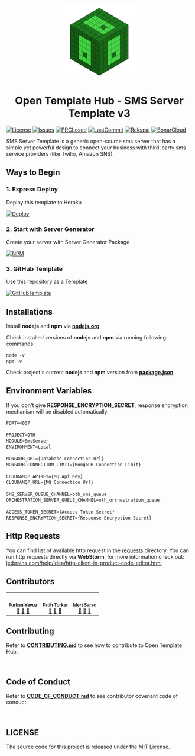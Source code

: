 <p align="center">
   <a href="https://opentemplatehub.com">
    <img src="https://raw.githubusercontent.com/open-template-hub/open-template-hub.github.io/master/assets/logo/server/sms-server-logo.png" alt="Logo" width=200>
  </a>
</p>

<h1 align="center">
Open Template Hub - SMS Server Template v3
</h1>

[![License](https://img.shields.io/github/license/open-template-hub/sms-server-template?color=43b043&style=for-the-badge)](LICENSE)
[![Issues](https://img.shields.io/github/issues/open-template-hub/sms-server-template?color=43b043&style=for-the-badge)](https://github.com/open-template-hub/sms-server-template/issues)
[![PRCLosed](https://img.shields.io/github/issues-pr-closed-raw/open-template-hub/sms-server-template?color=43b043&style=for-the-badge)](https://github.com/open-template-hub/sms-server-template/pulls?q=is%3Apr+is%3Aclosed)
[![LastCommit](https://img.shields.io/github/last-commit/open-template-hub/sms-server-template?color=43b043&style=for-the-badge)](https://github.com/open-template-hub/sms-server-template/commits/master)
[![Release](https://img.shields.io/github/release/open-template-hub/sms-server-template?include_prereleases&color=43b043&style=for-the-badge)](https://github.com/open-template-hub/sms-server-template/releases)
[![SonarCloud](https://img.shields.io/sonar/quality_gate/open-template-hub_sms-server-template?server=https%3A%2F%2Fsonarcloud.io&label=Sonar%20Cloud&style=for-the-badge&logo=sonarcloud)](https://sonarcloud.io/dashboard?id=open-template-hub_sms-server-template)

SMS Server Template is a generic open-source sms server that has a simple yet powerful design to connect your business with third-party sms service providers (like Twilio, Amazon SNS).

## Ways to Begin

### 1. Express Deploy

Deploy this template to Heroku

[![Deploy](https://img.shields.io/badge/Deploy_to-Heroku-7056bf.svg?style=for-the-badge&logo=heroku)](https://heroku.com/deploy?template=https://github.com/open-template-hub/sms-server-template)

### 2. Start with Server Generator

Create your server with Server Generator Package

[![NPM](https://img.shields.io/badge/NPM-server_generator-cb3837.svg?style=for-the-badge&logo=npm)](https://www.npmjs.com/package/@open-template-hub/server-generator)

### 3. GitHub Template

Use this repository as a Template

[![GitHubTemplate](https://img.shields.io/badge/GitHub-Template-24292e.svg?style=for-the-badge&logo=github)](https://github.com/open-template-hub/sms-server-template/generate)

## Installations

Install **nodejs** and **npm** via **[nodejs.org](https://nodejs.org)**.

Check installed versions of **nodejs** and **npm** via running following commands:

```
node -v
npm -v
```

Check project's current **nodejs** and **npm** version from **[package.json](package.json)**.

## Environment Variables

If you don't give **RESPONSE_ENCRYPTION_SECRET**, response encryption mechanism will be disabled automatically.

``` applescript
PORT=4007

PROJECT=OTH
MODULE=SmsServer
ENVIRONMENT=Local

MONGODB_URI={Database Connection Url}
MONGODB_CONNECTION_LIMIT={MongoDB Connection Limit}
        
CLOUDAMQP_APIKEY={MQ Api Key}
CLOUDAMQP_URL={MQ Connection Url}

SMS_SERVER_QUEUE_CHANNEL=oth_sms_queue
ORCHESTRATION_SERVER_QUEUE_CHANNEL=oth_orchestration_queue

ACCESS_TOKEN_SECRET={Access Token Secret}
RESPONSE_ENCRYPTION_SECRET={Response Encryption Secret}
```

## Http Requests

You can find list of available http request in the [requests](assets/requests) directory. You can run http requests directly via **WebStorm**, for more information check out: [jetbrains.com/help/idea/http-client-in-product-code-editor.html](https://jetbrains.com/help/idea/http-client-in-product-code-editor.html)

## Contributors

<!-- ALL-CONTRIBUTORS-LIST:START - Do not remove or modify this section -->
<!-- prettier-ignore-start -->
<!-- markdownlint-disable -->
<table>
  <tr>
    <td align="center"><a href="https://github.com/furknyavuz"><img src="https://avatars0.githubusercontent.com/u/2248168?s=460&u=435ef6ade0785a7a135ce56cae751fb3ade1d126&v=4" width="100px;" alt=""/><br /><sub><b>Furkan Yavuz</b></sub></a><br /><a href="https://github.com/open-template-hub/sms-server-template/issues/created_by/furknyavuz" title="Answering Questions">💬</a> <a href="https://github.com/open-template-hub/sms-server-template/commits?author=furknyavuz" title="Documentation">📖</a> <a href="https://github.com/open-template-hub/sms-server-template/pulls?q=is%3Apr+reviewed-by%3Afurknyavuz" title="Reviewed Pull Requests">👀</a></td>
    <td align="center"><a href="https://github.com/fatihturker"><img src="https://avatars1.githubusercontent.com/u/2202179?s=460&u=261b1129e7106c067783cb022ab9999aad833bdc&v=4" width="100px;" alt=""/><br /><sub><b>Fatih Turker</b></sub></a><br /><a href="https://github.com/open-template-hub/sms-server-template/issues/created_by/fatihturker" title="Answering Questions">💬</a> <a href="https://github.com/open-template-hub/sms-server-template/commits?author=fatihturker" title="Documentation">📖</a> <a href="https://github.com/open-template-hub/sms-server-template/pulls?q=is%3Apr+reviewed-by%3Afatihturker" title="Reviewed Pull Requests">👀</a></td>
    <td align="center"><a href="https://github.com/mertlsarac"><img src="https://avatars1.githubusercontent.com/u/38442589?s=400&u=aa3cda11724fc297a0bfa6beb35c9be81687cf3c&v=4" width="100px;" alt=""/><br /><sub><b>Mert Sarac</b></sub></a><br /><a href="https://github.com/open-template-hub/sms-server-template/issues/created_by/mertlsarac" title="Answering Questions">💬</a> <a href="https://github.com/open-template-hub/sms-server-template/commits?author=mertlsarac" title="Documentation">📖</a> <a href="https://github.com/open-template-hub/sms-server-template/pulls?q=is%3Apr+reviewed-by%3Amertlsarac" title="Reviewed Pull Requests">👀</a></td>
  </tr>
</table>
<!-- markdownlint-enable -->
<!-- prettier-ignore-end -->
<!-- ALL-CONTRIBUTORS-LIST:END -->

## Contributing

Refer to **[CONTRIBUTING.md](https://github.com/open-template-hub/.github/blob/master/docs/CONTRIBUTING.md)** to see how to contribute to Open Template Hub.

<br/>

## Code of Conduct

Refer to **[CODE_OF_CONDUCT.md](https://github.com/open-template-hub/.github/blob/master/docs/CODE_OF_CONDUCT.md)** to see contributor covenant code of conduct.

<br/>

## LICENSE

The source code for this project is released under the [MIT License](LICENSE).
